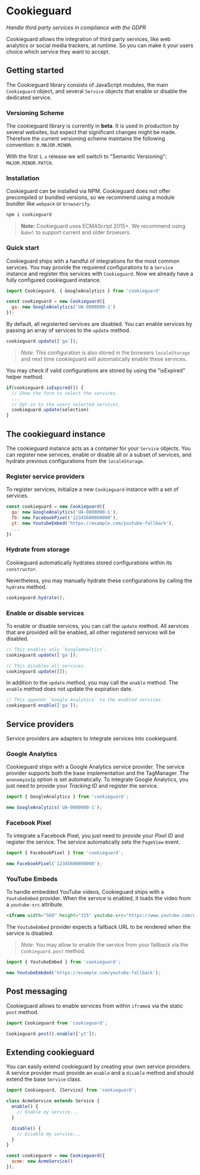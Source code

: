# Cookieguard
*Handle third party services in compliance with the GDPR*

Cookieguard allows the integration of third party services, like web analytics or social media trackers, at runtime. So you can make it your users choice which service they want to accept. 

## Getting started
The Cookieguard library consists of JavaScript modules, the main `Cookieguard` object, and several `Service` objects that enable or disable the dedicated service.

### Versioning Scheme
The cookieguard library is currently in **beta**. It is used in production by several websites, but expect that significant changes might be made. Therefore the current versioning scheme maintains the following convention: `0.MAJOR.MINOR`.

With the first `1.x` release we will switch to "Semantic Versioning": `MAJOR.MINOR.PATCH`.

### Installation
Cookieguard can be installed via NPM. Cookieguard does not offer precompiled or bundled versions, so we recommend using a module bundler like `webpack` or `browserify`.  
```sh
npm i cookieguard
```

> **Note:**
> Cookieguard uses ECMAScript 2015+. We recommend using `Babel` to support current and older browsers.

### Quick start
Cookieguard ships with a handful of integrations for the most common services. You may provide the requiered configurations to a `Service` instance and register this services with `Cookieguard`. Now we already have a fully configured cookieguard instance.

```js
import Cookieguard, { GoogleAnalytics } from 'cookieguard'

const cookieguard = new Cookieguard({
  ga: new GoogleAnalytics('UA-0000000-1')
});
```
By default, all registerted services are disabled. You can enable services by passing an array of services to the `update` method. 

```js
cookieguard.update(['ga']);
```

> *Note:* This configuration is also stored in the browsers `localeStorage` and next time cookieguard will automatically enable these services.

You may check if valid configurations are stored by using the "isExpired" helper method.
```js
if(cookieguard.isExpired()) {
  // Show the form to select the services.
  ...
  // Opt-in to the users selected services.
  cookieguard.update(selection)
}
```


## The cookieguard instance
The cookieguard instance acts as a container for your `Service` objects. You can register new services, enable or disable all or a subset of services, and hydrate previous configurations from the `localeStorage`.

### Register service providers
To register services, initialize a new `Cookieguard` instance with a set of services.
```js
const cookieguard = new Cookieguard({
  ga: new GoogleAnalytics('UA-0000000-1'),
  fb: new FacebookPixel('12345600000000'),
  yt: new YoutubeEmbed('https://example.com/youtube-fallback'),
  ...
})
```

### Hydrate from storage
Cookieguard automatically hydrates stored configurations within its `constructor`.

Nevertheless, you may manually hydrate these configurations by calling the `hydrate` method.

```js
cookieguard.hydrate();
```

### Enable or disable services
To enable or disable services, you can call the `update` method. All services that are provided will be enabled, all other registered services will be disabled.

```js
// This enables only `GoogleAnaltics`.
cookieguard.update(['ga']);

// This disables all services.
cookieguard.update([]);
```

In addition to the `update` method, you may call the `enable` method. The `enable` method does not update the expiration date.
```js
// This appends `Google Analytics` to the enabled services.
cookieguard.enable(['ga']);
```

## Service providers
Service providers are adapters to integrate services into cookieguard.

### Google Analytics
Cookieguard ships with a Google Analytics service provider. The service provider supports both the base implementation and the TagManager. The `anonomyzeIp` option is set automatically. To integrate Google Analytics, you just need to provide your *Tracking ID* and register the service.
```js
import { GoogleAnalytics } from 'cookieguard';

new GoogleAnalytics('UA-0000000-1');
```

### Facebook Pixel
To integrate a Facebook Pixel, you just need to provide your *Pixel ID* and register the service. The service automatically sets the `PageView` event.
```js
import { FacebookPixel } from 'cookieguard';

new FacebookPixel('12345600000000');
```

### YouTube Embeds

To handle embedded YouTube videos, Cookieguard ships with a `YoutubeEmbed` provider. When the service is enabled, it loads the video from a `youtube-src` attribute.

```html
<iframe width="560" height="315" youtube-src="https://www.youtube.com/embed/VIDEO_ID"></iframe>
```

The `YoutubeEmbed` provider expects a fallback URL to be rendered when the service is disabled.

> *Note:* You may allow to enable the service from your fallback via the `Cookieguard.post` method.

```js
import { YoutubeEmbed } from 'cookieguard';

new YoutubeEmbded('https://example.com/youtube-fallback');
```

## Post messaging
Cookieguard allows to enable services from within `iframe`s via the static `post` method.

```js
import Cookieguard from 'cookieguard';

Cookieguard.post().enable(['yt']);
```

## Extending cookieguard
You can easily extend cookieguard by creating your own service providers. A service provider must provide an `enable` and a `disable` method and should extend the base `Service` class.

```js
import Cookieguard, {Service} from 'cookieguard';

class AcmeService extends Service {
  enable() {
    // Enable my service...
  }

  disable() {
    // Disable my service...
  }
}

const cookieguard = new Cookieguard({
  acme: new AcmeService()
});
```
